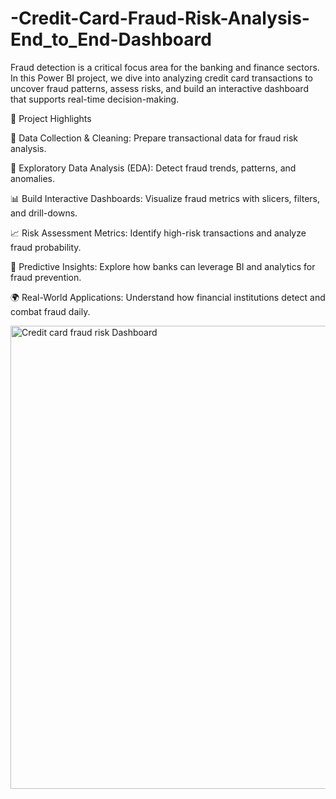# -Credit-Card-Fraud-Risk-Analysis-End_to_End-Dashboard
Fraud detection is a critical focus area for the banking and finance sectors. In this Power BI project, we dive into analyzing credit card transactions to uncover fraud patterns, assess risks, and build an interactive dashboard that supports real-time decision-making.

🚀 Project Highlights

🧹 Data Collection & Cleaning: Prepare transactional data for fraud risk analysis.

🔎 Exploratory Data Analysis (EDA): Detect fraud trends, patterns, and anomalies.

📊 Build Interactive Dashboards: Visualize fraud metrics with slicers, filters, and drill-downs.

📈 Risk Assessment Metrics: Identify high-risk transactions and analyze fraud probability.

🤖 Predictive Insights: Explore how banks can leverage BI and analytics for fraud prevention.

🌍 Real-World Applications: Understand how financial institutions detect and combat fraud daily.












<img width="1321" height="741" alt="Credit card fraud risk Dashboard" src="https://github.com/user-attachments/assets/e887dcff-ee59-4a15-bdc3-d64321288486" />

